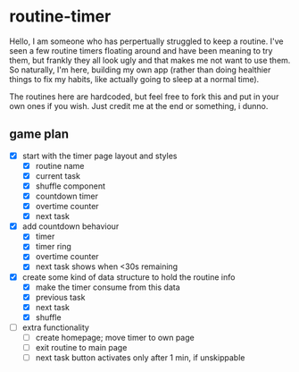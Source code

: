# routine-timer

Hello, I am someone who has perpertually struggled to keep a routine. I've seen a few routine timers floating around and have been meaning to try them, but frankly they all look ugly and that makes me not want to use them. So naturally, I'm here, building my own app (rather than doing healthier things to fix my habits, like actually going to sleep at a normal time).

The routines here are hardcoded, but feel free to fork this and put in your own ones if you wish. Just credit me at the end or something, i dunno.

## game plan

- [x] start with the timer page layout and styles
  - [x] routine name
  - [x] current task
  - [x] shuffle component
  - [x] countdown timer
  - [x] overtime counter
  - [x] next task
- [x] add countdown behaviour
  - [x] timer
  - [x] timer ring
  - [x] overtime counter
  - [x] next task shows when <30s remaining
- [x] create some kind of data structure to hold the routine info
  - [x] make the timer consume from this data
  - [x] previous task
  - [x] next task
  - [x] shuffle
- [ ] extra functionality
  - [ ] create homepage; move timer to own page
  - [ ] exit routine to main page
  - [ ] next task button activates only after 1 min, if unskippable
